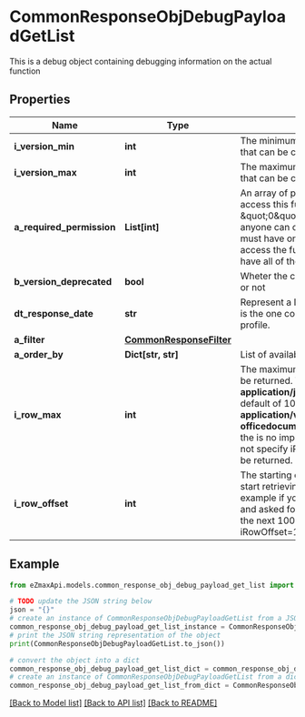 # CommonResponseObjDebugPayloadGetList

This is a debug object containing debugging information on the actual function

## Properties

Name | Type | Description | Notes
------------ | ------------- | ------------- | -------------
**i_version_min** | **int** | The minimum version of the function that can be called | 
**i_version_max** | **int** | The maximum version of the function that can be called | 
**a_required_permission** | **List[int]** | An array of permissions required to access this function.  If the value \&quot;0\&quot; is present in the array, anyone can call this function.  You must have one of the permission to access the function. You don&#39;t need to have all of them. | 
**b_version_deprecated** | **bool** | Wheter the current route is deprecated or not | 
**dt_response_date** | **str** | Represent a Date Time. The timezone is the one configured in the User&#39;s profile. | 
**a_filter** | [**CommonResponseFilter**](CommonResponseFilter.md) |  | 
**a_order_by** | **Dict[str, str]** | List of available values for *eOrderBy* | 
**i_row_max** | **int** | The maximum numbers of results to be returned.  When the content-type is **application/json** there is an implicit default of 10 000.  When it&#39;s **application/vnd.openxmlformats-officedocument.spreadsheetml.sheet** the is no implicit default so if you do not specify iRowMax, all records will be returned. | 
**i_row_offset** | **int** | The starting element from where to start retrieving the results. For example if you started at iRowOffset&#x3D;0 and asked for iRowMax&#x3D;100, to get the next 100 results, you could specify iRowOffset&#x3D;100&amp;iRowMax&#x3D;100, | [default to 0]

## Example

```python
from eZmaxApi.models.common_response_obj_debug_payload_get_list import CommonResponseObjDebugPayloadGetList

# TODO update the JSON string below
json = "{}"
# create an instance of CommonResponseObjDebugPayloadGetList from a JSON string
common_response_obj_debug_payload_get_list_instance = CommonResponseObjDebugPayloadGetList.from_json(json)
# print the JSON string representation of the object
print(CommonResponseObjDebugPayloadGetList.to_json())

# convert the object into a dict
common_response_obj_debug_payload_get_list_dict = common_response_obj_debug_payload_get_list_instance.to_dict()
# create an instance of CommonResponseObjDebugPayloadGetList from a dict
common_response_obj_debug_payload_get_list_from_dict = CommonResponseObjDebugPayloadGetList.from_dict(common_response_obj_debug_payload_get_list_dict)
```
[[Back to Model list]](../README.md#documentation-for-models) [[Back to API list]](../README.md#documentation-for-api-endpoints) [[Back to README]](../README.md)


